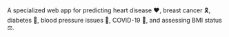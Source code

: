 A specialized web app for predicting heart disease ❤️, breast cancer 🎗️, diabetes 🍬, blood pressure issues 💉, COVID-19 🦠, and assessing BMI status ⚖️.
